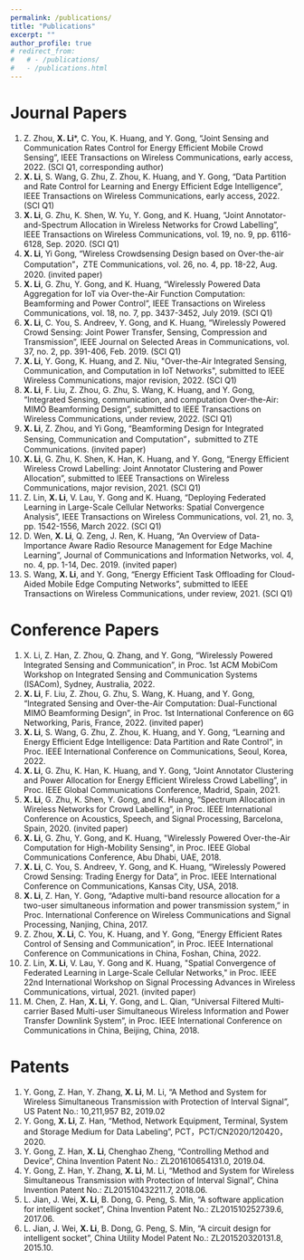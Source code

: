 ```yaml
---
permalink: /publications/
title: "Publications"
excerpt: ""
author_profile: true
# redirect_from: 
#   # - /publications/
#   - /publications.html
---
```


# Journal Papers
1. Z. Zhou, **X. Li***, C. You, K. Huang, and Y. Gong, “Joint Sensing and Communication Rates Control for Energy Efficient Mobile Crowd Sensing”, IEEE Transactions on Wireless Communications, early access, 2022. (SCI Q1, corresponding author)
2. **X. Li**, S. Wang, G. Zhu, Z. Zhou, K. Huang, and Y. Gong, “Data Partition and Rate Control for Learning and Energy Efficient Edge Intelligence”, IEEE Transactions on Wireless Communications, early access, 2022. (SCI Q1)
3. **X. Li**, G. Zhu, K. Shen, W. Yu, Y. Gong, and K. Huang, “Joint Annotator-and-Spectrum Allocation in Wireless Networks for Crowd Labelling”, IEEE Transactions on Wireless Communications, vol. 19, no. 9, pp. 6116-6128, Sep. 2020. (SCI Q1)
4. **X. Li**, Yi Gong, “Wireless Crowdsensing Design based on Over-the-air Computation”，ZTE Communications, vol. 26, no. 4, pp. 18-22, Aug. 2020. (invited paper)
5. **X. Li**, G. Zhu, Y. Gong, and K. Huang, “Wirelessly Powered Data Aggregation for IoT via Over-the-Air Function Computation: Beamforming and Power Control”, IEEE Transactions on Wireless Communications, vol. 18, no. 7, pp. 3437-3452, July 2019. (SCI Q1)
6. **X. Li**, C. You, S. Andreev, Y. Gong, and K. Huang, “Wirelessly Powered Crowd Sensing: Joint Power Transfer, Sensing, Compression and Transmission”, IEEE Journal on Selected Areas in Communications, vol. 37, no. 2, pp. 391-406, Feb. 2019. (SCI Q1)
7. **X. Li**, Y. Gong, K. Huang, and Z. Niu, "Over-the-Air Integrated Sensing, Communication, and Computation in IoT Networks", submitted to IEEE Wireless Communications, major revision, 2022. (SCI Q1)
8. **X. Li**, F. Liu, Z. Zhou, G. Zhu, S. Wang, K. Huang, and Y. Gong, “Integrated Sensing, communication, and computation Over-the-Air: MIMO Beamforming Design”, submitted to IEEE Transactions on Wireless Communications, under review, 2022. (SCI Q1)
9. **X. Li**, Z. Zhou, and Yi Gong, “Beamforming Design for Integrated Sensing, Communication and Computation”，submitted to ZTE Communications. (invited paper)
10. **X. Li**, G. Zhu, K. Shen, K. Han, K. Huang, and Y. Gong, “Energy Efficient Wireless Crowd Labelling: Joint Annotator Clustering and Power Allocation”, submitted to IEEE Transactions on Wireless Communications, major revision, 2021. (SCI Q1)
11. Z. Lin, **X. Li**, V. Lau, Y. Gong and K. Huang, “Deploying Federated Learning in Large-Scale Cellular Networks: Spatial Convergence Analysis”, IEEE Transactions on Wireless Communications, vol. 21, no. 3, pp. 1542-1556, March 2022. (SCI Q1)
12. D. Wen, **X. Li**, Q. Zeng, J. Ren, K. Huang, “An Overview of Data-Importance Aware Radio Resource Management for Edge Machine Learning”, Journal of Communications and Information Networks, vol. 4, no. 4, pp. 1-14, Dec. 2019. (invited paper)
13. S. Wang, **X. Li**, and Y. Gong, “Energy Efficient Task Offloading for Cloud-Aided Mobile Edge Computing Networks”, submitted to IEEE Transactions on Wireless Communications, under review, 2021. (SCI Q1)

# Conference Papers
1. X. Li, Z. Han, Z. Zhou, Q. Zhang, and Y. Gong, “Wirelessly Powered Integrated Sensing and Communication”, in Proc. 1st ACM MobiCom Workshop on Integrated Sensing and Communication Systems (ISACom), Sydney, Australia, 2022.
2. **X. Li**, F. Liu, Z. Zhou, G. Zhu, S. Wang, K. Huang, and Y. Gong, “Integrated Sensing and Over-the-Air Computation: Dual-Functional MIMO Beamforming Design”, in Proc. 1st International Conference on 6G Networking, Paris, France, 2022. (invited paper)
3. **X. Li**, S. Wang, G. Zhu, Z. Zhou, K. Huang, and Y. Gong, “Learning and Energy Efficient Edge Intelligence: Data Partition and Rate Control”, in Proc. IEEE International Conference on Communications, Seoul, Korea, 2022.
4. **X. Li**, G. Zhu, K. Han, K. Huang, and Y. Gong, “Joint Annotator Clustering and Power Allocation for Energy Efficient Wireless Crowd Labelling”, in Proc. IEEE Global Communications Conference, Madrid, Spain, 2021.
5. **X. Li**, G. Zhu, K. Shen, Y. Gong, and K. Huang, “Spectrum Allocation in Wireless Networks for Crowd Labelling”, in Proc. IEEE International Conference on Acoustics, Speech, and Signal Processing, Barcelona, Spain,  2020. (invited paper)
6. **X. Li**, G. Zhu, Y. Gong, and K. Huang, "Wirelessly Powered Over-the-Air Computation for High-Mobility Sensing", in Proc. IEEE Global Communications Conference, Abu Dhabi, UAE, 2018.
7. **X. Li**, C. You, S. Andreev, Y. Gong, and K. Huang, “Wirelessly Powered Crowd Sensing: Trading Energy for Data”, in Proc. IEEE International Conference on Communications, Kansas City, USA, 2018.
8. **X. Li**, Z. Han, Y. Gong, “Adaptive multi-band resource allocation for a two-user simultaneous information and power transmission system,” in Proc. International Conference on Wireless Communications and Signal Processing, Nanjing, China, 2017.
9. Z. Zhou, **X. Li**, C. You, K. Huang, and Y. Gong, “Energy Efficient Rates Control of Sensing and Communication”, in Proc. IEEE International Conference on Communications in China, Foshan, China, 2022.
10. Z. Lin, **X. Li**, V. Lau, Y. Gong and K. Huang, "Spatial Convergence of Federated Learning in Large-Scale Cellular Networks," in Proc. IEEE 22nd International Workshop on Signal Processing Advances in Wireless Communications, virtual, 2021. (invited paper)
11. M. Chen, Z. Han, **X. Li**, Y. Gong, and L. Qian, “Universal Filtered Multi-carrier Based Multi-user Simultaneous Wireless Information and Power Transfer Downlink System”, in Proc. IEEE International Conference on Communications in China, Beijing, China, 2018. 

# Patents
1.	Y. Gong, Z. Han, Y. Zhang, **X. Li**, M. Li, “A Method and System for Wireless Simultaneous Transmission with Protection of Interval Signal”, US Patent No.: 10,211,957 B2, 2019.02
2.	Y. Gong, **X. Li**, Z. Han, “Method, Network Equipment, Terminal, System and Storage Medium for Data Labeling”, PCT，PCT/CN2020/120420，2020.
3.	Y. Gong, Z. Han, **X. Li**, Chenghao Zheng, “Controlling Method and Device”, China Invention Patent No.: ZL201610654131.0, 2019.04.
4.	Y. Gong, Z. Han, Y. Zhang, **X. Li**, M. Li, “Method and System for Wireless Simultaneous Transmission with Protection of Interval Signal”, China Invention Patent No.: ZL201510432211.7, 2018.06.
5.	L. Jian, J. Wei, **X. Li**, B. Dong, G. Peng, S. Min, “A software application for intelligent socket”, China Invention Patent No.: ZL201510252739.6, 2017.06.
6.	L. Jian, J. Wei, **X. Li**, B. Dong, G. Peng, S. Min, “A circuit design for intelligent socket”, China Utility Model Patent No.: ZL201520320131.8, 2015.10.
